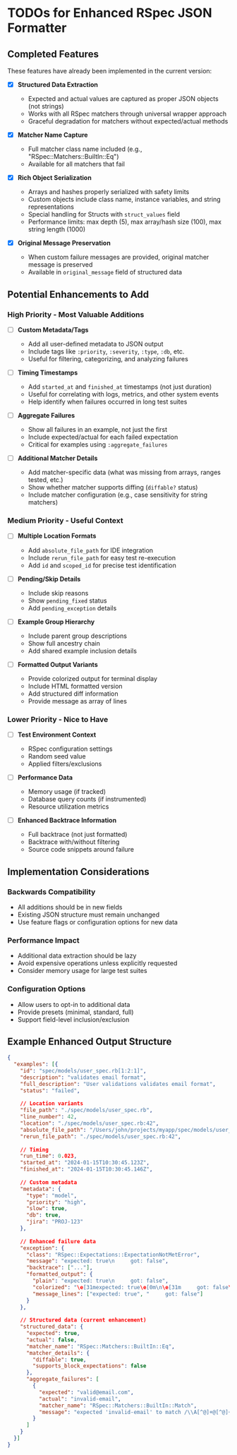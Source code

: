 # TODOs for Enhanced RSpec JSON Formatter

## Completed Features

These features have already been implemented in the current version:

- [x] **Structured Data Extraction**
  - Expected and actual values are captured as proper JSON objects (not strings)
  - Works with all RSpec matchers through universal wrapper approach
  - Graceful degradation for matchers without expected/actual methods

- [x] **Matcher Name Capture**
  - Full matcher class name included (e.g., "RSpec::Matchers::BuiltIn::Eq")
  - Available for all matchers that fail

- [x] **Rich Object Serialization**
  - Arrays and hashes properly serialized with safety limits
  - Custom objects include class name, instance variables, and string representations
  - Special handling for Structs with `struct_values` field
  - Performance limits: max depth (5), max array/hash size (100), max string length (1000)

- [x] **Original Message Preservation**
  - When custom failure messages are provided, original matcher message is preserved
  - Available in `original_message` field of structured data

## Potential Enhancements to Add

### High Priority - Most Valuable Additions

- [ ] **Custom Metadata/Tags**
  - Add all user-defined metadata to JSON output
  - Include tags like `:priority`, `:severity`, `:type`, `:db`, etc.
  - Useful for filtering, categorizing, and analyzing failures

- [ ] **Timing Timestamps**
  - Add `started_at` and `finished_at` timestamps (not just duration)
  - Useful for correlating with logs, metrics, and other system events
  - Help identify when failures occurred in long test suites

- [ ] **Aggregate Failures**
  - Show all failures in an example, not just the first
  - Include expected/actual for each failed expectation
  - Critical for examples using `:aggregate_failures`

- [ ] **Additional Matcher Details**
  - Add matcher-specific data (what was missing from arrays, ranges tested, etc.)
  - Show whether matcher supports diffing (`diffable?` status)
  - Include matcher configuration (e.g., case sensitivity for string matchers)

### Medium Priority - Useful Context

- [ ] **Multiple Location Formats**
  - Add `absolute_file_path` for IDE integration
  - Include `rerun_file_path` for easy test re-execution
  - Add `id` and `scoped_id` for precise test identification

- [ ] **Pending/Skip Details**
  - Include skip reasons
  - Show `pending_fixed` status
  - Add `pending_exception` details

- [ ] **Example Group Hierarchy**
  - Include parent group descriptions
  - Show full ancestry chain
  - Add shared example inclusion details

- [ ] **Formatted Output Variants**
  - Provide colorized output for terminal display
  - Include HTML formatted version
  - Add structured diff information
  - Provide message as array of lines

### Lower Priority - Nice to Have

- [ ] **Test Environment Context**
  - RSpec configuration settings
  - Random seed value
  - Applied filters/exclusions

- [ ] **Performance Data**
  - Memory usage (if tracked)
  - Database query counts (if instrumented)
  - Resource utilization metrics

- [ ] **Enhanced Backtrace Information**
  - Full backtrace (not just formatted)
  - Backtrace with/without filtering
  - Source code snippets around failure

## Implementation Considerations

### Backwards Compatibility
- All additions should be in new fields
- Existing JSON structure must remain unchanged
- Use feature flags or configuration options for new data

### Performance Impact
- Additional data extraction should be lazy
- Avoid expensive operations unless explicitly requested
- Consider memory usage for large test suites

### Configuration Options
- Allow users to opt-in to additional data
- Provide presets (minimal, standard, full)
- Support field-level inclusion/exclusion

## Example Enhanced Output Structure

```json
{
  "examples": [{
    "id": "spec/models/user_spec.rb[1:2:1]",
    "description": "validates email format",
    "full_description": "User validations validates email format",
    "status": "failed",
    
    // Location variants
    "file_path": "./spec/models/user_spec.rb",
    "line_number": 42,
    "location": "./spec/models/user_spec.rb:42",
    "absolute_file_path": "/Users/john/projects/myapp/spec/models/user_spec.rb",
    "rerun_file_path": "./spec/models/user_spec.rb:42",
    
    // Timing
    "run_time": 0.023,
    "started_at": "2024-01-15T10:30:45.123Z",
    "finished_at": "2024-01-15T10:30:45.146Z",
    
    // Custom metadata
    "metadata": {
      "type": "model",
      "priority": "high",
      "slow": true,
      "db": true,
      "jira": "PROJ-123"
    },
    
    // Enhanced failure data
    "exception": {
      "class": "RSpec::Expectations::ExpectationNotMetError",
      "message": "expected: true\n     got: false",
      "backtrace": ["..."],
      "formatted_output": {
        "plain": "expected: true\n     got: false",
        "colorized": "\e[31mexpected: true\e[0m\n\e[31m     got: false\e[0m",
        "message_lines": ["expected: true", "     got: false"]
      }
    },
    
    // Structured data (current enhancement)
    "structured_data": {
      "expected": true,
      "actual": false,
      "matcher_name": "RSpec::Matchers::BuiltIn::Eq",
      "matcher_details": {
        "diffable": true,
        "supports_block_expectations": false
      },
      "aggregate_failures": [
        {
          "expected": "valid@email.com",
          "actual": "invalid-email",
          "matcher_name": "RSpec::Matchers::BuiltIn::Match",
          "message": "expected 'invalid-email' to match /\\A[^@]+@[^@]+\\z/"
        }
      ]
    }
  }]
}
```
